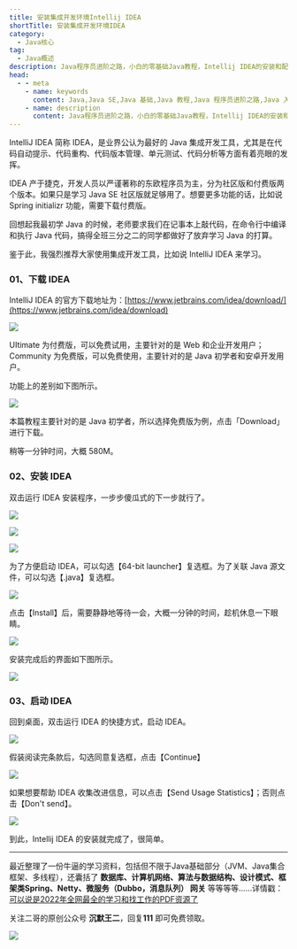 ```yaml
---
title: 安装集成开发环境Intellij IDEA
shortTitle: 安装集成开发环境IDEA
category:
  - Java核心
tag:
  - Java概述
description: Java程序员进阶之路，小白的零基础Java教程，Intellij IDEA的安装和配置
head:
  - - meta
    - name: keywords
      content: Java,Java SE,Java 基础,Java 教程,Java 程序员进阶之路,Java 入门,Java 简介,Intellij IDEA 安装,IDEA 安装
    - name: description
      content: Java程序员进阶之路，小白的零基础Java教程，Intellij IDEA的安装和配置
---
```


IntelliJ IDEA 简称 IDEA，是业界公认为最好的 Java 集成开发工具，尤其是在代码自动提示、代码重构、代码版本管理、单元测试、代码分析等方面有着亮眼的发挥。

IDEA 产于捷克，开发人员以严谨著称的东欧程序员为主，分为社区版和付费版两个版本。如果只是学习 Java SE 社区版就足够用了。想要更多功能的话，比如说 Spring initializr 功能，需要下载付费版。

回想起我最初学 Java 的时候，老师要求我们在记事本上敲代码，在命令行中编译和执行 Java 代码，搞得全班三分之二的同学都做好了放弃学习 Java 的打算。

鉴于此，我强烈推荐大家使用集成开发工具，比如说 IntelliJ IDEA 来学习。

### 01、下载 IDEA

IntelliJ IDEA 的官方下载地址为：[https://www.jetbrains.com/idea/download/](https://www.jetbrains.com/idea/download)

![](https://cdn.jsdelivr.net/gh/itwanger/itwanger.github.io/assets/images/2019/11/java-idea-community-1.png)


UItimate 为付费版，可以免费试用，主要针对的是 Web 和企业开发用户；Community 为免费版，可以免费使用，主要针对的是 Java 初学者和安卓开发用户。

功能上的差别如下图所示。

![](https://cdn.jsdelivr.net/gh/itwanger/itwanger.github.io/assets/images/2019/11/java-idea-community-2.png)

本篇教程主要针对的是 Java 初学者，所以选择免费版为例，点击「Download」进行下载。

稍等一分钟时间，大概 580M。

### 02、安装 IDEA

双击运行 IDEA 安装程序，一步步傻瓜式的下一步就行了。

![](https://cdn.jsdelivr.net/gh/itwanger/itwanger.github.io/assets/images/2019/11/java-idea-community-3.png)


![](https://cdn.jsdelivr.net/gh/itwanger/itwanger.github.io/assets/images/2019/11/java-idea-community-4.png)


![](https://cdn.jsdelivr.net/gh/itwanger/itwanger.github.io/assets/images/2019/11/java-idea-community-5.png)

为了方便启动 IDEA，可以勾选【64-bit launcher】复选框。为了关联 Java 源文件，可以勾选【.java】复选框。

![](https://cdn.jsdelivr.net/gh/itwanger/itwanger.github.io/assets/images/2019/11/java-idea-community-6.png)

点击【Install】后，需要静静地等待一会，大概一分钟的时间，趁机休息一下眼睛。

![](https://cdn.jsdelivr.net/gh/itwanger/itwanger.github.io/assets/images/2019/11/java-idea-community-7.png)

安装完成后的界面如下图所示。

![](https://cdn.jsdelivr.net/gh/itwanger/itwanger.github.io/assets/images/2019/11/java-idea-community-8.png)

### 03、启动 IDEA

回到桌面，双击运行 IDEA 的快捷方式，启动 IDEA。

![](https://cdn.jsdelivr.net/gh/itwanger/itwanger.github.io/assets/images/2019/11/java-idea-community-9.png)

假装阅读完条款后，勾选同意复选框，点击【Continue】

![](https://cdn.jsdelivr.net/gh/itwanger/itwanger.github.io/assets/images/2019/11/java-idea-community-10.png)

如果想要帮助 IDEA 收集改进信息，可以点击【Send Usage Statistics】；否则点击【Don't send】。

![](https://cdn.jsdelivr.net/gh/itwanger/itwanger.github.io/assets/images/2019/11/java-idea-community-11.png)


到此，Intellij IDEA 的安装就完成了，很简单。

-----

最近整理了一份牛逼的学习资料，包括但不限于Java基础部分（JVM、Java集合框架、多线程），还囊括了 **数据库、计算机网络、算法与数据结构、设计模式、框架类Spring、Netty、微服务（Dubbo，消息队列） 网关** 等等等等……详情戳：[可以说是2022年全网最全的学习和找工作的PDF资源了](https://tobebetterjavaer.com/nice-article/itmind/nice-article/itmind/miansjavamsdhmsmsbdjavabdjavaxxzlmsxxzlmszlzlxzmszlfxjlzl.html)

关注二哥的原创公众号 **沉默王二**，回复**111** 即可免费领取。

![](http://cdn.tobebetterjavaer.com/tobebetterjavaer/images/xingbiaogongzhonghao.png)


